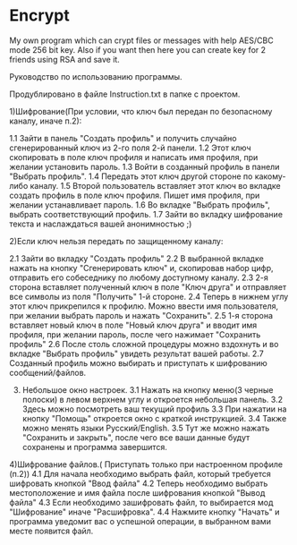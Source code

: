 # Encrypt
My own program which can crypt files or messages with help AES/CBC mode 256 bit key. Also if you want then here you can create key for 2 friends using RSA and save it.

Руководство по использованию программы.

Продублировано в файле Instruction.txt в папке с проектом.

1)Шифрование(При условии, что ключ был передан по безопасному каналу, иначе п.2):

1.1 Зайти в панель "Создать профиль" и получить случайно сгенерированный ключ из 2-го поля 2-й панели.
1.2 Этот ключ скопировать в поле ключ профиля и написать имя профиля, при желании установить пароль.
1.3 Войти в созданный профиль в панели "Выбрать профиль".
1.4 Передать этот ключ другой стороне по какому-либо каналу.
1.5 Второй пользователь вставляет этот ключ во вкладке создать профиль в поле ключ профиля.
Пишет имя профиля, при желании устанавливает пароль.
1.6 Во вкладке "Выбрать профиль", выбрать соответствующий профиль.
1.7 Зайти во вкладку шифрование текста и наслаждаться вашей анонимностью ;)
 
2)Если ключ нельзя передать по защищенному каналу:

2.1 Зайти во вкладку "Создать профиль"
2.2 В выбранной вкладке нажать на кнопку "Сгенерировать ключ" и, скопировав набор цифр, отправить его собеседнику по любому доступному каналу.
2.3 2-я сторона вставляет полученный ключ  в поле "Ключ друга" и отправляет все символы из поля "Получить" 1-й стороне.
2.4 Теперь в нижнем углу этот ключ прикрепился к профилю. Можно ввести имя пользователя, при желании выбрать пароль и нажать "Сохранить".
2.5 1-я сторона вставляет новый ключ в поле "Новый ключ друга" и вводит имя профиля, при желании пароль, после чего нажимает "Сохранить профиль"
2.6 После столь сложной процедуры можно вздохнуть и во вкладке "Выбрать профиль" увидеть результат вашей работы.
2.7 Созданный профиль можно выбирать и приступать к шифрованию сообщений/файлов.

3) Небольшое окно настроек.
3.1 Нажать на кнопку меню(3 черные полоски) в левом верхнем углу и откроется небольшая панель.
3.2 Здесь можно посмотреть ваш текущий профиль
3.3 При нажатии на кнопку "Помощь" откроется окно с краткой инструкцией.
3.4 Также можно менять языки Русский/English.
3.5 Тут же можно нажать "Сохранить и закрыть", после чего все ваши данные будут сохранены и программа завершится.

4)Шифрование файлов.( Приступать только при настроенном профиле (п.2))
4.1 Для начала необходимо выбрать файл, который требуется шифровать кнопкой "Ввод файла"
4.2 Теперь необходимо выбрать местоположение и имя файла после шифрования кнопкой "Вывод файла"
4.3 Если необходимо зашифровать файл, то выбирается мод "Шифрование" иначе "Расшифровка".
4.4 Нажмите кнопку "Начать" и программа уведомит вас о успешной операции, в выбранном вами месте появится файл.
